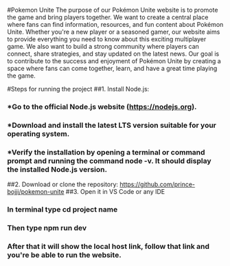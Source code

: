 #Pokemon Unite
The purpose of our Pokémon Unite website is to promote the game and bring players together. We want to create a central place where fans can find information, resources, and fun content about Pokémon Unite. Whether you're a new player or a seasoned gamer, our website aims to provide everything you need to know about this exciting multiplayer game. We also want to build a strong community where players can connect, share strategies, and stay updated on the latest news. Our goal is to contribute to the success and enjoyment of Pokémon Unite by creating a space where fans can come together, learn, and have a great time playing the game.

#Steps for running the project
##1. Install Node.js:
###     *Go to the official Node.js website (https://nodejs.org).
###     *Download and install the latest LTS version suitable for your operating system.
###     *Verify the installation by opening a terminal or command prompt and running the command node -v. It should display the             installed Node.js version.
##2. Download or clone the repository: https://github.com/prince-bojji/pokemon-unite
##3. Open it in VS Code or any IDE
###      In terminal type cd project name
###      Then type npm run dev
###      After that it will show the local host link, follow that link and you're be able to run the website.


